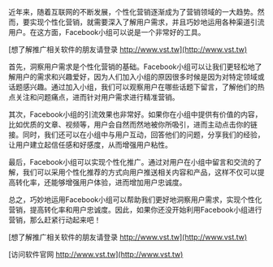 近年来，随着互联网的不断发展，个性化营销逐渐成为了营销领域的一大趋势。然而，要实现个性化营销，就需要深入了解用户需求，并且巧妙地运用各种渠道引流用户。在这方面，Facebook小组可以说是一个非常好的工具。

[想了解推广相关软件的朋友请登录 http://www.vst.tw](http://www.vst.tw)

首先，洞察用户需求是个性化营销的基础。Facebook小组可以让我们更轻松地了解用户的需求和兴趣爱好，因为人们加入小组的原因很多时候是因为对特定领域或话题感兴趣。通过加入小组，我们可以观察用户在哪些话题下留言，了解他们的热点关注和问题痛点，进而针对用户需求进行精准营销。

其次，Facebook小组的引流效果也非常好。如果你在小组中提供有价值的内容，比如优质的文章、视频等，用户会自然而然地被你所吸引，进而主动点击你的链接。同时，我们还可以在小组中与用户互动，回答他们的问题，分享我们的经验，让用户建立起信任感和好感度，从而增强用户粘性。

最后，Facebook小组可以实现个性化推广。通过对用户在小组中留言和交流的了解，我们可以采用个性化推荐的方式向用户推送相关内容和产品，这样不仅可以提高转化率，还能够增强用户体验，进而增加用户忠诚度。

总之，巧妙地运用Facebook小组可以帮助我们更好地洞察用户需求，实现个性化营销，提高转化率和用户忠诚度。因此，如果你还没开始利用Facebook小组进行营销，那么赶紧行动起来吧！

[想了解推广相关软件的朋友请登录 http://www.vst.tw](http://www.vst.tw)


[访问软件官网 http://www.vst.tw](http://www.vst.tw)
